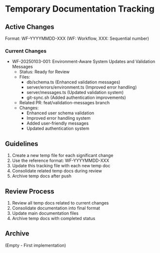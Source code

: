 # Temporary Documentation Tracking

## Active Changes
Format: WF-YYYYMMDD-XXX (WF: Workflow, XXX: Sequential number)

### Current Changes
- WF-20250103-001: Environment-Aware System Updates and Validation Messages
  - Status: Ready for Review
  - Files: 
    - db/schema.ts (Enhanced validation messages)
    - server/errors/environment.ts (Improved error handling)
    - server/messages.ts (Updated validation system)
    - git-sync.sh (Added authentication improvements)
  - Related PR: feat/validation-messages branch
  - Changes:
    - Enhanced user schema validation
    - Improved error handling system
    - Added user-friendly messages
    - Updated authentication system

## Guidelines
1. Create a new temp file for each significant change
2. Use the reference format: WF-YYYYMMDD-XXX
3. Update this tracking file with each new temp doc
4. Consolidate related temp docs during review
5. Archive temp docs after push

## Review Process
1. Review all temp docs related to current changes
2. Consolidate documentation into final format
3. Update main documentation files
4. Archive temp docs with completed status

## Archive
(Empty - First implementation)